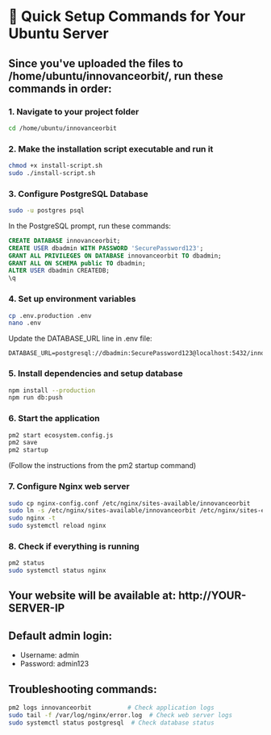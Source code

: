 # 🚀 Quick Setup Commands for Your Ubuntu Server

## Since you've uploaded the files to /home/ubuntu/innovanceorbit/, run these commands in order:

### 1. Navigate to your project folder
```bash
cd /home/ubuntu/innovanceorbit
```

### 2. Make the installation script executable and run it
```bash
chmod +x install-script.sh
sudo ./install-script.sh
```

### 3. Configure PostgreSQL Database
```bash
sudo -u postgres psql
```

In the PostgreSQL prompt, run these commands:
```sql
CREATE DATABASE innovanceorbit;
CREATE USER dbadmin WITH PASSWORD 'SecurePassword123';
GRANT ALL PRIVILEGES ON DATABASE innovanceorbit TO dbadmin;
GRANT ALL ON SCHEMA public TO dbadmin;
ALTER USER dbadmin CREATEDB;
\q
```

### 4. Set up environment variables
```bash
cp .env.production .env
nano .env
```

Update the DATABASE_URL line in .env file:
```
DATABASE_URL=postgresql://dbadmin:SecurePassword123@localhost:5432/innovanceorbit
```

### 5. Install dependencies and setup database
```bash
npm install --production
npm run db:push
```

### 6. Start the application
```bash
pm2 start ecosystem.config.js
pm2 save
pm2 startup
```
(Follow the instructions from the pm2 startup command)

### 7. Configure Nginx web server
```bash
sudo cp nginx-config.conf /etc/nginx/sites-available/innovanceorbit
sudo ln -s /etc/nginx/sites-available/innovanceorbit /etc/nginx/sites-enabled/
sudo nginx -t
sudo systemctl reload nginx
```

### 8. Check if everything is running
```bash
pm2 status
sudo systemctl status nginx
```

## Your website will be available at: http://YOUR-SERVER-IP

## Default admin login:
- Username: admin
- Password: admin123

## Troubleshooting commands:
```bash
pm2 logs innovanceorbit          # Check application logs
sudo tail -f /var/log/nginx/error.log  # Check web server logs
sudo systemctl status postgresql  # Check database status
```